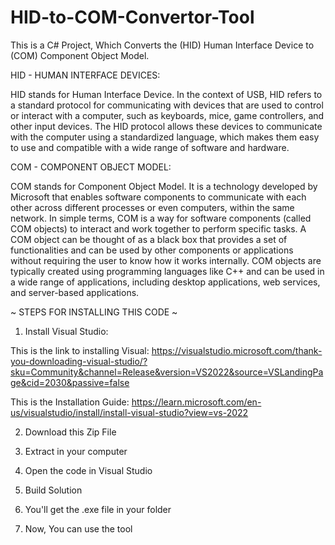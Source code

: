 # HID-to-COM-Convertor-Tool
This is a C# Project, Which Converts the (HID) Human Interface Device to (COM) Component Object Model.


HID - HUMAN INTERFACE DEVICES:

HID stands for Human Interface Device. In the context of USB, HID refers to a standard protocol for communicating with devices that are used to control or interact with a computer, such as keyboards, mice, game controllers, and other input devices. 
The HID protocol allows these devices to communicate with the computer using a standardized language, which makes them easy to use and compatible with a wide range of software and hardware.


COM - COMPONENT OBJECT MODEL:

COM stands for Component Object Model. It is a technology developed by Microsoft that enables software components to communicate with each other across different processes or even computers, within the same network. 
In simple terms, COM is a way for software components (called COM objects) to interact and work together to perform specific tasks. A COM object can be thought of as a black box that provides a set of functionalities and can be used by other components or applications without requiring the user to know how it works internally. 
COM objects are typically created using programming languages like C++ and can be used in a wide range of applications, including desktop applications, web services, and server-based applications.

~ STEPS FOR INSTALLING THIS CODE ~

1. Install Visual Studio:

This is the link to installing Visual:
https://visualstudio.microsoft.com/thank-you-downloading-visual-studio/?sku=Community&channel=Release&version=VS2022&source=VSLandingPage&cid=2030&passive=false

This is the Installation Guide: 
https://learn.microsoft.com/en-us/visualstudio/install/install-visual-studio?view=vs-2022

2. Download this Zip File

3. Extract in your computer 

4. Open the code in Visual Studio

5. Build Solution 

6. You'll get the .exe file in your folder

7. Now, You can use the tool 
